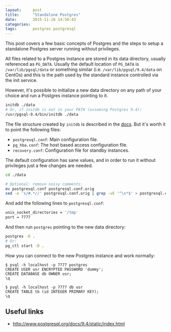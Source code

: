 ```yaml
---
layout:     post
title:      "Standalone Postgres"
date:       2015-11-18 14:50:43
categories: 
tags:       postgres postgresql
---
```


This post covers a few basic concepts of Postgres and the steps to setup a
standalone Postgres server running without privileges.


All files related to a Postgres instance are stored in its data directory,
usually referenced as ``PG_DATA``. Usually the default location of 
``PG_DATA`` is ``/var/lib/pgsql/data`` or something similar (i.e.
``/var/lib/pgsql/9.4/data`` on CentOs) and this is the path used by the
standard instance controlled via the init service.

However, it's possible to initialize a new data directory on any path of
your choice and run a Postgres instance pointing to it.

```sh
initdb ./data
# Or, if initdb is not in your PATH (assuming Postgres 9.4):
/usr/pgsql-9.4/bin/initdb ./data
```

The file structure created by ``initdb`` is described in the [docs](http://www.postgresql.org/docs/current/static/storage-file-layout.html#STORAGE-FILE-LAYOUT).
But it's worth it to point the following files:

- ``postgresql.conf``: Main configuration file. 
- ``pg_hba.conf``: The host based access configuration file.
- ``recovery.conf``: Configuration file for standby instances.

The default configuration has sane values, and in order to run it without
privileges just a few changes are needed.

```sh
cd ./data

# Optional: remove noisy comments:
mv postgresql.conf postgresql.conf.orig
sed -e 's/#.*//' postgresql.conf.orig | grep -vE '^\s*$' > postgresql.conf
```

And add the following lines to ``postgresql.conf``:

```sh
unix_socket_directories = '/tmp'
port = 7777
```

And then run ``postgres`` pointing to the new data directory:

```sh
postgres -D .
# Or:
pg_ctl start -D .
```

How you can connect to the new Postgres instance and work normally:

```console
$ psql -h localhost -p 7777 postgres
CREATE USER usr ENCRYPTED PASSWORD 'dummy';
CREATE DATABASE db OWNER usr;
\q

$ psql -h localhost -p 7777 db usr
CREATE TABLE tb (id INTEGER PRIMARY KEY);
\q
```

Useful links
------------

- http://www.postgresql.org/docs/9.4/static/index.html
